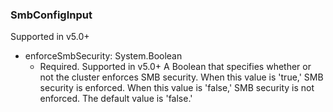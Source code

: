 ### SmbConfigInput
Supported in v5.0+

- enforceSmbSecurity: System.Boolean
  - Required. Supported in v5.0+
      A Boolean that specifies whether or not the cluster enforces SMB security. When this value is 'true,' SMB security is enforced. When this value is 'false,' SMB security is not enforced. The default value is 'false.'
